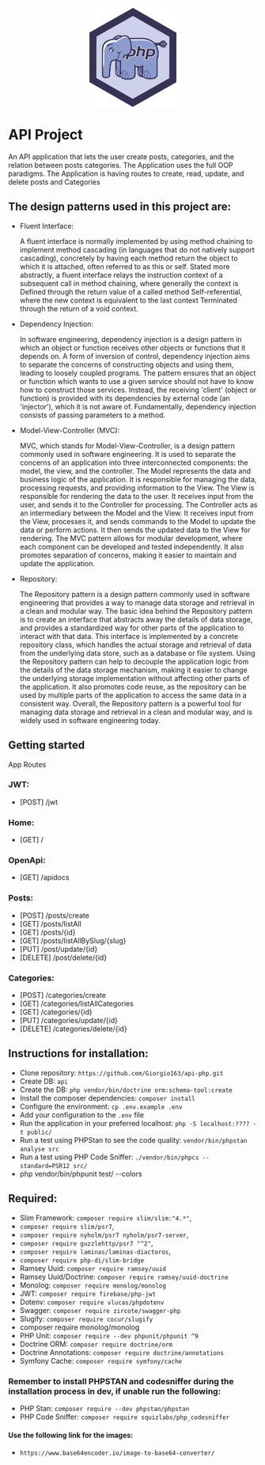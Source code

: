 <p align="center">
  <img align="center" height="200" src="public/elephant.jpg">
</p>


# API Project 

An API application that lets the user create posts, categories, and the relation between posts categories. The Application uses the full OOP paradigms. The Application is having routes to create, read, update, and delete posts and Categories

## The design patterns used in this project are:

- Fluent Interface:

  A fluent interface is normally implemented by using method chaining to implement method cascading (in languages that do not natively support cascading), concretely by having each method return the object to which it is attached, often referred to as this or self. Stated more abstractly, a fluent interface relays the instruction context of a subsequent call in method chaining, where generally the context is
Defined through the return value of a called method
Self-referential, where the new context is equivalent to the last context
Terminated through the return of a void context.


- Dependency Injection:

  In software engineering, dependency injection is a design pattern in which an object or function receives other objects or functions that it depends on. A form of inversion of control, dependency injection aims to separate the concerns of constructing objects and using them, leading to loosely coupled programs. The pattern ensures that an object or function which wants to use a given service should not have to know how to construct those services. Instead, the receiving 'client' (object or function) is provided with its dependencies by external code (an 'injector'), which it is not aware of. Fundamentally, dependency injection consists of passing parameters to a method.


- Model-View-Controller (MVC):

  MVC, which stands for Model-View-Controller, is a design pattern commonly used in software engineering. It is used to separate the concerns of an application into three interconnected components: the model, the view, and the controller.
The Model represents the data and business logic of the application. It is responsible for managing the data, processing requests, and providing information to the View.
The View is responsible for rendering the data to the user. It receives input from the user, and sends it to the Controller for processing.
The Controller acts as an intermediary between the Model and the View. It receives input from the View, processes it, and sends commands to the Model to update the data or perform actions. It then sends the updated data to the View for rendering.
The MVC pattern allows for modular development, where each component can be developed and tested independently. It also promotes separation of concerns, making it easier to maintain and update the application.


- Repository:

  The Repository pattern is a design pattern commonly used in software engineering that provides a way to manage data storage and retrieval in a clean and modular way.
The basic idea behind the Repository pattern is to create an interface that abstracts away the details of data storage, and provides a standardized way for other parts of the application to interact with that data. This interface is implemented by a concrete repository class, which handles the actual storage and retrieval of data from the underlying data store, such as a database or file system.
Using the Repository pattern can help to decouple the application logic from the details of the data storage mechanism, making it easier to change the underlying storage implementation without affecting other parts of the application. It also promotes code reuse, as the repository can be used by multiple parts of the application to access the same data in a consistent way.
Overall, the Repository pattern is a powerful tool for managing data storage and retrieval in a clean and modular way, and is widely used in software engineering today.

## Getting started
App Routes

### JWT:

- [POST] /jwt

### Home:

- [GET] /

### OpenApi:

- [GET] /apidocs

### Posts:

- [POST] /posts/create
- [GET] /posts/listAll
- [GET] /posts/{id}
- [GET] /posts/listAllBySlug/{slug}
- [PUT] /post/update/{id}
- [DELETE] /post/delete/{id}

### Categories:

- [POST] /categories/create
- [GET] /categories/listAllCategories
- [GET] /categories/{id}
- [PUT] /categories/update/{id}
- [DELETE] /categories/delete/{id}

## Instructions for installation:

- Clone repository: `https://github.com/Giorgio163/api-php.git`
- Create DB: `api`
- Create the DB: `php vendor/bin/doctrine orm:schema-tool:create`
- Install the composer dependencies: `composer install`
- Configure the environment: `cp .env.example .env`
- Add your configuration to the `.env` file
- Run the application in your preferred localhost: `php -S localhost:???? -t public/`
- Run a test using PHPStan to see the code quality: `vendor/bin/phpstan analyse src`
- Run a test using PHP Code Sniffer: `./vendor/bin/phpcs --standard=PSR12 src/`
- php vendor/bin/phpunit test/ --colors


## Required:

- Slim Framework: `composer require slim/slim:"4.*"`,
-  `composer require slim/psr7`,
-  `composer require nyholm/psr7 nyholm/psr7-server`,
-  `composer require guzzlehttp/psr7 "^2"`,
-  `composer require laminas/laminas-diactoros`,
-  `composer require php-di/slim-bridge`
- Ramsey Uuid: `composer require ramsey/uuid`
- Ramsey Uuid/Doctrine: `composer require ramsey/uuid-doctrine`
- Monolog: `composer require monolog/monolog`
- JWT: `composer require firebase/php-jwt`
- Dotenv: `composer require vlucas/phpdotenv`
- Swagger: `composer require zircote/swagger-php`
- Slugify: `composer require cocur/slugify`
- composer require monolog/monolog
- PHP Unit: `composer require --dev phpunit/phpunit ^9`
- Doctrine ORM: `composer require doctrine/orm`
- Doctrine Annotations: `composer require doctrine/annotations`
- Symfony Cache: `composer require symfony/cache`

### Remember to install PHPSTAN and codesniffer during the installation process in dev, if unable run the following:

- PHP Stan: `composer require --dev phpstan/phpstan`
- PHP Code Sniffer: `composer require squizlabs/php_codesniffer`

#### Use the following link for the images:

- `https://www.base64encoder.io/image-to-base64-converter/`